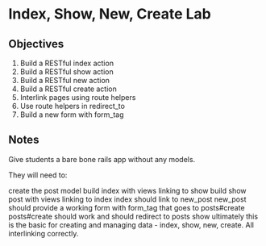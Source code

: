 # Index, Show, New, Create Lab

## Objectives

1. Build a RESTful index action
2. Build a RESTful show action
3. Build a RESTful new action
4. Build a RESTful create action
5. Interlink pages using route helpers
6. Use route helpers in redirect_to
7. Build a new form with form_tag

## Notes

Give students a bare bone rails app without any models.

They will need to:

create the post model
build index with views linking to show
build show post with views linking to index
index should link to new_post
new_post should provide a working form with form_tag that goes to posts#create
posts#create should work and should redirect to posts show
ultimately this is the basic for creating and managing data - index, show, new, create. All interlinking correctly.

